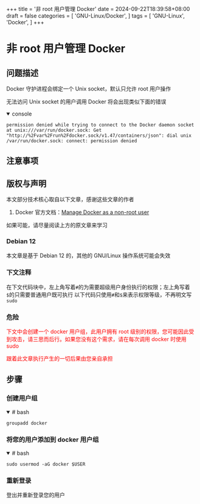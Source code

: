 +++
title = '非 root 用户管理 Docker'
date = 2024-09-22T18:39:58+08:00
draft = false
categories = [
    'GNU-Linux/Docker',
]
tags = [
    'GNU-Linux',
    'Docker',
]
+++

# 非 root 用户管理 Docker
## 问题描述
Docker 守护进程会绑定一个 Unix socket，默认只允许 root 用户操作

无法访问 Unix socket 的用户调用 Docker 将会出现类似下面的错误

<details open="open">

<summary>console</summary>

```console
permission denied while trying to connect to the Docker daemon socket at unix:///var/run/docker.sock: Get "http://%2Fvar%2Frun%2Fdocker.sock/v1.47/containers/json": dial unix /var/run/docker.sock: connect: permission denied
```

</details>

## 注意事项
## 版权与声明
本文部分技术核心取自以下文章，感谢这些文章的作者

1. Docker 官方文档：[Manage Docker as a non-root user](https://docs.docker.com/engine/install/linux-postinstall/#manage-docker-as-a-non-root-user)

如果可能，请尽量阅读上方的原文章来学习

### Debian 12
本文章是基于 Debian 12 的，其他的 GNU/Linux 操作系统可能会失效

### 下文注释
在下文代码块中，左上角写着`#`的为需要超级用户身份执行的权限；左上角写着`$`的只需要普通用户既可执行
以下代码只使用`#`和`$`来表示权限等级，不再明文写`sudo`

### 危险
<p style="color:red">下文中会创建一个 docker 用户组，此用户拥有 root 级别的权限，您可能因此受到攻击，请三思而后行。如果您没有这个需求，请在每次调用 docker 时使用 sudo</p>

<p style="color:red">跟着此文章执行产生的一切后果由您亲自承担</p>

## 步骤
### 创建用户组

<details open="open">

<summary># bash</summary>

```shell
groupadd docker
```

</details>

### 将您的用户添加到 docker 用户组

<details open="open">

<summary># bash</summary>

```shell
sudo usermod -aG docker $USER
```

</details>

### 重新登录
登出并重新登录您的用户